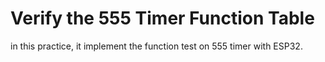 # Verify the 555 Timer Function Table

in this practice, it implement the function test on 555 timer with ESP32. 
